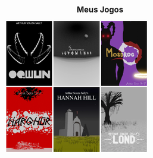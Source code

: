 
<div style="width:100%;" align="center">
  <div style="width:100%;">
    <h2>Meus Jogos</h2>
  </div>
  <div style="width:100%;" align="center">
    <div style=""display: flex; flex-wrap: wrap; justify-content: center; gap: 10px;width:100%;" align="left">
      <a href="https://arthursouzasally.itch.io/oqwun" target="_blank"><img src="poster_oqwun.webp" style="width:24.5%;"/></a>
      <a href="https://store.steampowered.com/app/3880310/Ludominar/" target="_blank"><img src="poster_ludominar.webp" style="width:24.5%;"/></a>
      <a href="https://arthursouzasally.itch.io/mosdrog" target="_blank"><img src="poster_mosdrog.webp" style="width:24.5%;"/></a>
      <a href="https://arthursouzasally.itch.io/narghor" target="_blank"><img src="poster_narghor.webp" style="width:24.5%;"/></a>
      <a href="https://arthursouzasally.itch.io/hannah-hill" target="_blank"><img src="poster_hannah_hill.webp" style="width:24.5%;"/></a>
      <a href="https://arthursouzasally.itch.io/lond" target="_blank"><img src="poster_lond.webp" style="width:24.5%;"/></a>
    </div>
  </div>
</div>

<!-- Olá Mortais Sedentos por conteúdo --> 
<!-- audiovisual interativo! Sintam-se livres -->
<!-- para ver o catalogo de minhas criações e -->
<!-- consumir o que lhes for de maior agrado! -->

